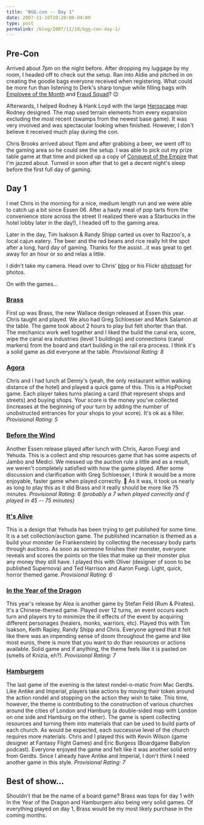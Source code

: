 ```yaml
---
title: "BGG.con -- Day 1"
date: 2007-11-18T20:20:00-04:00
type: post
permalink: /blog/2007/11/18/bgg-con-day-1/
---
```

## Pre-Con

Arrived about 7pm on the night before. After dropping my luggage by my room, I headed off to check out the setup. Ran into Aldie and pitched in on creating the goodie bags everyone received when registering. What could be more fun than listening to Derk's sharp tongue while filling bags with [Employee of the Month](https://www.boardgamegeek.com/game/9824) and [Fraud Squad](https://www.boardgamegeek.com/game/16003)? 😉

Afterwards, I helped Rodney & Hank Loyd with the large [Heroscape](https://www.boardgamegeek.com/game/11170) map Rodney designed. The map used terrain elements from every expansion excluding the most recent (swamps from the newest base game). It was very involved and was spectacular looking when finished. However, I don't believe it received much play during the con.

Chris Brooks arrived about 11pm and after grabbing a beer, we went off to the gaming area so he could see the setup. I was able to pick out my prize table game at that time and picked up a copy of [Conquest of the Empire](https://www.boardgamegeek.com/game/17710) that I'm jazzed about. Turned in soon after that to get a decent night's sleep before the first full day of gaming.

## Day 1

I met Chris in the morning for a nice, medium length run and we were able to catch up a bit since Essen 06. After a hasty meal of pop tarts from the convenience store across the street (I realized there was a Starbucks in the hotel lobby later in the day!), I headed off to the gaming area.

Later in the day, Tim Isakson & Randy Shipp carted us over to Razzoo's, a local cajun eatery. The beer and the red beans and rice really hit the spot after a long, hard day of gaming. Thanks for the assist...it was great to get away for an hour or so and relax a little.

I didn't take my camera. Head over to Chris' [blog](https://www.chrisbrooks.org/) or his Flickr [photoset](https://www.flickr.com/photos/chrisbrooks/sets/72157603184461110/) for photos.

On with the games...

### [Brass](https://www.boardgamegeek.com/game/28720)

First up was Brass, the new Wallace design released at Essen this year. Chris taught and played. We also had Greg Schloesser and Mark Salamon at the table. The game took about 2 hours to play but felt shorter than that. The mechanics work well together and I liked the build the canal era, score, wipe the canal era industries (level 1 buildings) and connections (canal markers) from the board and start building in the rail era process. I think it's a solid game as did everyone at the table. _Provisional Rating: 8_

### [Agora](https://www.boardgamegeek.com/game/2960)

Chris and I had lunch at Denny's (yeah, the only restaurant within walking distance of the hotel) and played a quick game of this. This is a HipPocket game. Each player takes turns placing a card (that represent shops and streets) and buying shops. Your score is the money you've collected (increases at the beginning of your turn by adding the number of unobstructed entrances for your shops to your score). It's ok as a filler. _Provisional Rating: 5_

### [Before the Wind](https://www.boardgamegeek.com/game/28723)

Another Essen release played after lunch with Chris, Aaron Fuegi and Yehuda. This is a collect and ship resources game that has some aspects of Jambo and Medici. We messed up the auction rule a little and as a result, we weren't completely satisfied with how the game played. After some discussion and clarification with Greg Schloesser, I think it would be a more enjoyable, faster game when played correctly. 🙂 As it was, it took us nearly as long to play this as it did Brass and it really should be more like 75 minutes. _Provisional Rating: 6 (probably a 7 when played correctly and if played in 45 -- 75 minutes)_

### [It's Alive](https://www.boardgamegeek.com/game/28396)

This is a design that Yehuda has been trying to get published for some time. It is a set collection/auction game. The published incarnation is themed as a build your monster (ie Frankenstein) by collecting the necessary body parts through auctions. As soon as someone finishes their monster, everyone reveals and scores the points on the tiles that make up their monster plus any money they still have. I played this with Oliver (designer of soon to be published Supernova) and Ted Harrison and Aaron Fuegi. Light, quick, horror themed game. _Provisional Rating: 6_

### [In the Year of the Dragon](https://www.boardgamegeek.com/game/31594)

This year's release by Alea is another game by Stefan Feld (Rum & Pirates). It's a Chinese-themed game. Played over 12 turns, an event occurs each turn and players try to minimize the ill effects of the event by acquiring different personages (healers, monks, warriors, etc). Played this with Tim Isakson, Keith Rapley, Randy Shipp and Chris. Everyone agreed that it felt like there was an impending sense of doom throughout the game and like most euros, there is more that you want to do than resources or actions available. Solid game and if anything, the theme feels like it is pasted on (smells of Knizia, eh?). _Provisional Rating: 7_

### [Hamburgem](https://www.boardgamegeek.com/game/30381)

The last game of the evening is the latest rondel-o-matic from Mac Gerdts. Like Antike and Imperial, players take actions by moving their token around the action rondel and stopping on the action they wish to take. This time, however, the theme is contributing to the construction of various churches around the cities of London and Hamburg (a double-sided map with London on one side and Hamburg on the other). The game is spent collecting resources and turning them into materials that can be used to build parts of each church. As would be expected, each successive level of the church requires more materials. Chris and I played this with Kevin Wilson (game designer at Fantasy Flight Games) and Eric Burgess (Boardgame Babylon podcast). Everyone enjoyed the game and felt like it was another solid entry from Gerdts. Since I already have Antike and Imperial, I don't think I need another game in this style. _Provisional Rating: 7_

## Best of show...

Shouldn't that be the name of a board game? Brass was tops for day 1 with In the Year of the Dragon and Hamburgem also being very solid games. Of everything played on day 1, Brass would be my most likely purchase in the coming months.
